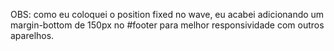 OBS: como eu coloquei o position fixed no wave, eu acabei adicionando um margin-bottom de 150px no #footer para melhor responsividade com outros aparelhos.